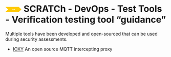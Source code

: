 # <img src="../../../images/test.png" alt ='test'  width="10%" >  SCRATCh - DevOps - Test Tools - Verification testing tool “guidance”  

Multiple tools have been developed and open-sourced that can be used during security assessments.

* [IOXY] An open source MQTT intercepting proxy

[IOXY]: https://blog.nviso.eu/2020/07/06/introducing-ioxy-an-open-source-mqtt-intercepting-proxy/
